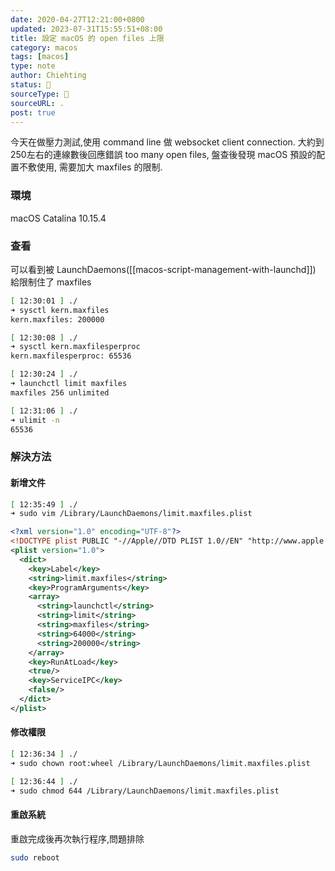 ```yaml
---
date: 2020-04-27T12:21:00+0800
updated: 2023-07-31T15:55:51+08:00
title: 設定 macOS 的 open files 上限
category: macos
tags: [macos]
type: note
author: Chiehting
status: 🌲
sourceType: 📜️
sourceURL: .
post: true
---
```


今天在做壓力測試,使用 command line 做 websocket client connection.
大約到250左右的連線數後回應錯誤 too many open files, 盤查後發現 macOS 預設的配置不敷使用, 需要加大 maxfiles 的限制.

<!--more-->

### 環境

macOS Catalina 10.15.4

### 查看

可以看到被  LaunchDaemons([[macos-script-management-with-launchd]]) 給限制住了 maxfiles

```bash
[ 12:30:01 ] ./
➜ sysctl kern.maxfiles
kern.maxfiles: 200000

[ 12:30:08 ] ./
➜ sysctl kern.maxfilesperproc
kern.maxfilesperproc: 65536

[ 12:30:24 ] ./
➜ launchctl limit maxfiles
maxfiles 256 unlimited

[ 12:31:06 ] ./
➜ ulimit -n
65536
```

### 解決方法

#### 新增文件

```bash
[ 12:35:49 ] ./
➜ sudo vim /Library/LaunchDaemons/limit.maxfiles.plist
```

```xml
<?xml version="1.0" encoding="UTF-8"?>
<!DOCTYPE plist PUBLIC "-//Apple//DTD PLIST 1.0//EN" "http://www.apple.com/DTDs/PropertyList-1.0.dtd">
<plist version="1.0">
  <dict>
    <key>Label</key>
    <string>limit.maxfiles</string>
    <key>ProgramArguments</key>
    <array>
      <string>launchctl</string>
      <string>limit</string>
      <string>maxfiles</string>
      <string>64000</string>
      <string>200000</string>
    </array>
    <key>RunAtLoad</key>
    <true/>
    <key>ServiceIPC</key>
    <false/>
  </dict>
</plist>

```

#### 修改權限

```bash
[ 12:36:34 ] ./
➜ sudo chown root:wheel /Library/LaunchDaemons/limit.maxfiles.plist

[ 12:36:44 ] ./
➜ sudo chmod 644 /Library/LaunchDaemons/limit.maxfiles.plist
```

#### 重啟系統

重啟完成後再次執行程序,問題排除

```bash
sudo reboot
```